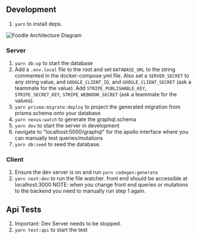 ## Development

1. `yarn` to install deps.

![Foodle Architecture Diagram](/foodle/assets/FoodleArchitecture.png)

### Server

1. `yarn db:up` to start the database
2. Add a `.env.local` file to the root and set `DATABASE_URL` to the string commented in the docker-compose.yml file. Also set a `SERVER_SECRET` to any string value, and `GOOGLE_CLIENT_ID`, and `GOOGLE_CLIENT_SECRET` (ask a teammate for the value). Add `STRIPE_PUBLISHABLE_KEY`, `STRIPE_SECRET_KEY`, `STRIPE_WEBHOOK_SECRET` (ask a teammate for the values).
3. `yarn prisma:migrate:deploy` to project the generated migration from prisma.schema onto your database
4. `yarn nexus:watch` to generate the graphql.schema
5. `yarn dev` to start the server in development
6. navigate to "localhost:5000/graphql" for the apollo interface where you can manually test queries/mutations
7. `yarn db:seed` to seed the database.

### Client

1. Ensure the dev server is on and run `yarn codegen:generate`
2. `yarn next:dev` to run the file watcher. front end should be accessible at localhost:3000
   NOTE: when you change front end queries or mutations to the backend you need to manually run step 1 again.

## Api Tests

1. Important: Dev Server needs to be stopped.
2. `yarn test:api` to start the test

